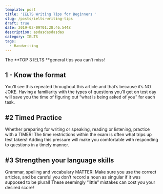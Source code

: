 ```yaml
---
template: post
title: 'IELTS Writing Tips for Beginners '
slug: /posts/ielts-writing-tips
draft: true
date: 2019-02-09T01:28:46.544Z
description: asdasdasdasdas
category: IELTS
tags:
  - Handwriting
---
```

The **TOP 3 IELTS **general tips you can’t miss! 

## 1 - Know the format

You’ll see this repeated throughout this article and that’s because it’s NO JOKE. Having a familiarity with the types of questions you’ll get on test day will save you the time of figuring out “what is being asked of you” for each task.



## \#2 Timed Practice 

Whether preparing for writing or speaking, reading or listening, practice with a TIMER! The time restrictions within the exam is often what trips up test takers! Adding this pressure will make you comfortable with responding to questions in a timely manner. 



## \#3 Strengthen your language skills

Grammar, spelling and vocabulary MATTER! Make sure you use the correct articles, and be careful you don’t record a noun as singular if it was supposed to be plural! These seemingly “little” mistakes can cost you your desired score!
